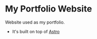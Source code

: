 # My Portfolio Website
Website used as my portfolio.

* It's built on top of [Astro](https://astro.build/)
